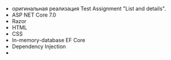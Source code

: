 - оригинальная реализация Test Assignment "List and details".
- ASP NET Core 7.0
- Razor
- HTML
- CSS
- In-memory-database EF Core
- Dependency Injection
- 
